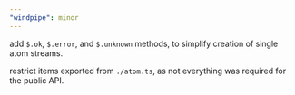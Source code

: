 ```yaml
---
"windpipe": minor
---
```


add `$.ok`, `$.error`, and `$.unknown` methods, to simplify creation of single atom streams.

restrict items exported from `./atom.ts`, as not everything was required for the public API.
